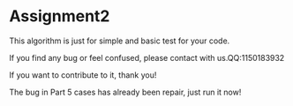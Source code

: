 # Assignment2

This algorithm is just for simple and basic test for your code. 

If you find any bug or feel confused, please contact with us.QQ:1150183932

If you want to contribute to it, thank you!

The bug in Part 5 cases has already been repair, just run it now!
